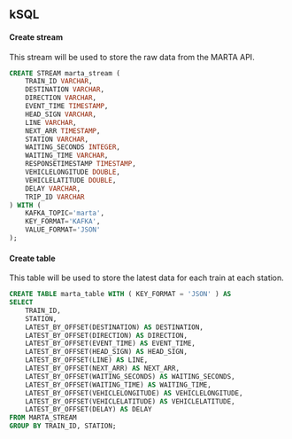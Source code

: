 ## kSQL
#### Create stream
This stream will be used to store the raw data from the MARTA API.
```SQL
CREATE STREAM marta_stream (
    TRAIN_ID VARCHAR,
    DESTINATION VARCHAR,
    DIRECTION VARCHAR,
    EVENT_TIME TIMESTAMP,
    HEAD_SIGN VARCHAR,
    LINE VARCHAR,
    NEXT_ARR TIMESTAMP,
    STATION VARCHAR,
    WAITING_SECONDS INTEGER,
    WAITING_TIME VARCHAR,
    RESPONSETIMESTAMP TIMESTAMP,
    VEHICLELONGITUDE DOUBLE,
    VEHICLELATITUDE DOUBLE,
    DELAY VARCHAR,
    TRIP_ID VARCHAR
) WITH (
    KAFKA_TOPIC='marta',
    KEY_FORMAT='KAFKA',
    VALUE_FORMAT='JSON'
);
```

#### Create table
This table will be used to store the latest data for each train at each station.
```SQL
CREATE TABLE marta_table WITH ( KEY_FORMAT = 'JSON' ) AS
SELECT 
    TRAIN_ID,
    STATION,
    LATEST_BY_OFFSET(DESTINATION) AS DESTINATION,
    LATEST_BY_OFFSET(DIRECTION) AS DIRECTION,
    LATEST_BY_OFFSET(EVENT_TIME) AS EVENT_TIME,
    LATEST_BY_OFFSET(HEAD_SIGN) AS HEAD_SIGN,
    LATEST_BY_OFFSET(LINE) AS LINE,
    LATEST_BY_OFFSET(NEXT_ARR) AS NEXT_ARR,
    LATEST_BY_OFFSET(WAITING_SECONDS) AS WAITING_SECONDS,
    LATEST_BY_OFFSET(WAITING_TIME) AS WAITING_TIME,
    LATEST_BY_OFFSET(VEHICLELONGITUDE) AS VEHICLELONGITUDE,
    LATEST_BY_OFFSET(VEHICLELATITUDE) AS VEHICLELATITUDE,
    LATEST_BY_OFFSET(DELAY) AS DELAY
FROM MARTA_STREAM
GROUP BY TRAIN_ID, STATION;
```